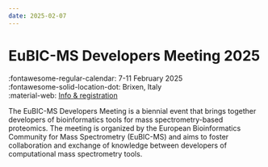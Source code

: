 ```yaml
---
date: 2025-02-07
---
```


# EuBIC-MS Developers Meeting 2025

:fontawesome-regular-calendar: 7-11 February 2025 <br/>
:fontawesome-solid-location-dot: Brixen, Italy <br/>
:material-web: [Info & registration](https://eubic-ms.org/events/2025-developers-meeting/)

The EuBIC-MS Developers Meeting is a biennial event that brings together developers of bioinformatics tools for mass spectrometry-based proteomics. The meeting is organized by the European Bioinformatics Community for Mass Spectrometry (EuBIC-MS) and aims to foster collaboration and exchange of knowledge between developers of computational mass spectrometry tools.
